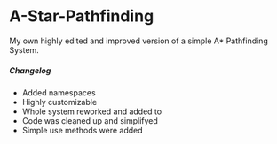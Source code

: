 # A-Star-Pathfinding
My own highly edited and improved version of a simple A* Pathfinding System.
  
##### Changelog
- Added namespaces
- Highly customizable
- Whole system reworked and added to
- Code was cleaned up and simplifyed
- Simple use methods were added
